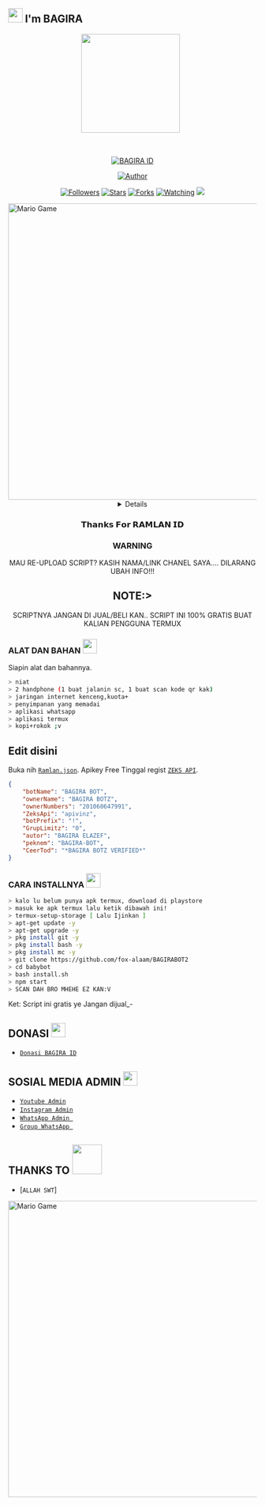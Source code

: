 ## <img src="https://github.com/TheDudeThatCode/TheDudeThatCode/blob/master/Assets/Hi.gif" width="29px"> I'm BAGIRA
<p align="center">
<p align='center'><a href="https://instagram.com/bagiraelazef"><img height="200" src="https://d.top4top.io/s_2021hqnie0.jpeg"></a>&nbsp;&nbsp;</p>
</p>
<br>



<p align="center">
<a href="#"><img title="BAGIRA ID" src="https://d.top4top.io/s_2021hqnie0.jpeg"></a>
</p>
<p align="center">
<a href="https://d.top4top.io/s_2021hqnie0.jpeg"><img title="Author" src="https://d.top4top.io/s_2021hqnie0.jpeg"></a>
</p>
<p align="center">
<a href="https://github.com/fox-alaam/BAGIRABOT2/followers"><img title="Followers" src="https://d.top4top.io/s_2021hqnie0.jpeg"></a>
<a href="https://github.com/fox-alaam/BAGIRABOT2/stargazers/"><img title="Stars" src="https://d.top4top.io/s_2021hqnie0.jpeg"></a>
<a href="https://github.com/fox-alaam/BAGIRABOT2/network/members"><img title="Forks" src="https://d.top4top.io/s_2021hqnie0.jpeg"></a>
<a href="https://github.com/fox-alaam/BAGIRABOT2/watchers"><img title="Watching" src="https://d.top4top.io/s_2021hqnie0.jpeg"></a>
<a href="https://hits.seeyoufarm.com"><img src="https://hits.seeyoufarm.com/api/count/incr/badge.svg?url=https%3A%2F%2Fgithub.com%2Fgjbae1212%2Fbagirabot&count_bg=%2379C83D&title_bg=%23555555&icon=lmms.svg&icon_color=%23E8E8E8&title=bagirabot&edge_flat=true"/></a>
</p>
<img src="https://github.com/TheDudeThatCode/TheDudeThatCode/blob/master/Assets/Developer.gif" alt="Mario Game" width="600" />
<div align="center">
<details>
 
</details>

### 𝗧𝗵𝗮𝗻𝗸𝘀 𝗙𝗼𝗿 𝗥𝗔𝗠𝗟𝗔𝗡 𝗜𝗗

### WARNING
MAU RE-UPLOAD SCRIPT? KASIH NAMA/LINK CHANEL SAYA.... DILARANG UBAH INFO!!!

## NOTE:> 
SCRIPTNYA JANGAN DI JUAL/BELI KAN.. SCRIPT INI 100% GRATIS BUAT KALIAN PENGGUNA TERMUX
</div>

### ALAT DAN BAHAN <img src="https://github.com/TheDudeThatCode/TheDudeThatCode/blob/master/Assets/Mario_Hello_Big.gif" width="29px">
Siapin alat dan bahannya.
```bash
> niat
> 2 handphone (1 buat jalanin sc, 1 buat scan kode qr kak)
> jaringan internet kenceng,kuota+
> penyimpanan yang memadai
> aplikasi whatsapp
> aplikasi termux
> kopi+rokok ;v
```
## Edit disini
Buka nih [`Ramlan.json`](https://github.com/fox-alaam/BAGIRABOT2/edit/main/settings/Ramlan.json). Apikey Free Tinggal regist [`ZEKS API`](https://api.lolhuman.xyz/login).
```json
{
    "botName": "BAGIRA BOT",
    "ownerName": "BAGIRA BOTZ",
    "ownerNumbers": "201060647991",
    "ZeksApi": "apivinz",
    "botPrefix": "!",
    "GrupLimitz": "0",
    "autor": "BAGIRA ELAZEF",
    "peknem": "BAGIRA-BOT",
    "CeerTod": "*BAGIRA BOTZ VERIFIED*"
}

```
### CARA INSTALLNYA  <img src="https://github.com/TheDudeThatCode/TheDudeThatCode/blob/master/Assets/hmm.gif" width="29px">
```bash
> kalo lu belum punya apk termux, download di playstore
> masuk ke apk termux lalu ketik dibawah ini!
> termux-setup-storage [ Lalu Ijinkan ]
> apt-get update -y
> apt-get upgrade -y
> pkg install git -y
> pkg install bash -y
> pkg install mc -y
> git clone https://github.com/fox-alaam/BAGIRABOT2
> cd babybot
> bash install.sh
> npm start
> SCAN DAH BRO MHEHE EZ KAN:V
```


Ket: Script ini gratis ye Jangan dijual_-

## DONASI <img src="https://github.com/TheDudeThatCode/TheDudeThatCode/blob/master/Assets/coin.gif" width="29px">
* [`Donasi BAGIRA ID`](https://saweria.co/bagiraelazef)


## SOSIAL MEDIA ADMIN <img src="https://github.com/TheDudeThatCode/TheDudeThatCode/blob/master/Assets/powerup.gif" width="29px">

* [`Youtube Admin`](https://youtube.com/c/IBAGIRAELAZEFI)
* [`Instagram Admin`](https://instagram.com/bagiraelazef)
* [`WhatsApp Admin `](https://wa.me/+201060647991)
* [`Group WhatsApp `](https://chat.whatsapp.com/HcXylJBRpkF5Xx9GJpcmbP)
## THANKS TO <img src="https://github.com/TheDudeThatCode/TheDudeThatCode/blob/master/Assets/Handshake.gif" width="60px">

* [`ALLAH SWT`]
<img src="https://github.com/TheDudeThatCode/TheDudeThatCode/blob/master/Assets/Mario_Gameplay.gif" alt="Mario Game" width="600" />

